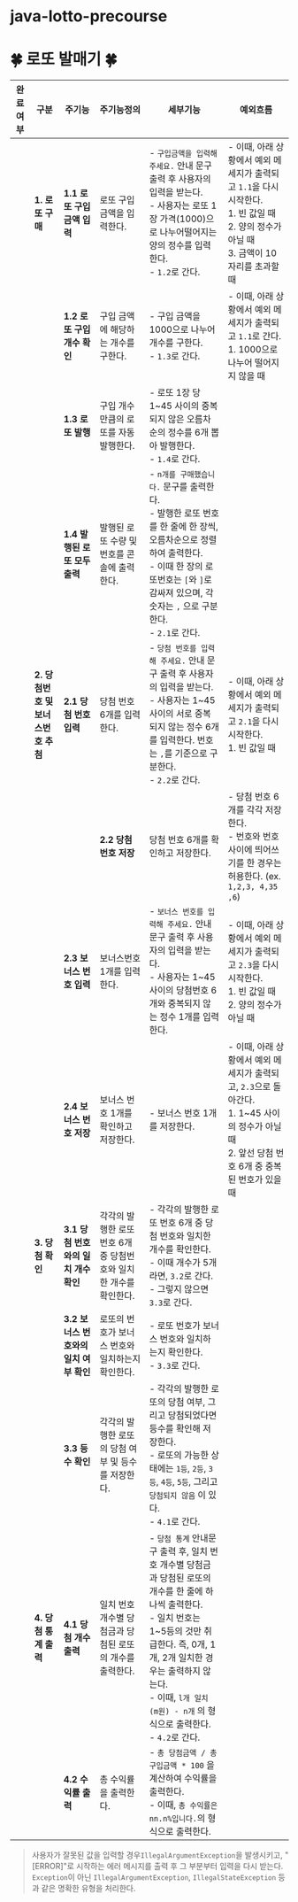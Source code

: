 # java-lotto-precourse

# 🍀 로또 발매기 🍀

| 완료여부 | 구분 | 주기능 | 주기능정의 | 세부기능                                                                                                                                                                                                                                                                      | 예외흐름                                                                                                                                     |
| --- | --- | --- | --- |---------------------------------------------------------------------------------------------------------------------------------------------------------------------------------------------------------------------------------------------------------------------------|------------------------------------------------------------------------------------------------------------------------------------------|
|  | **1. 로또 구매** | **1.1 로또 구입 금액 입력** | 로또 구입 금액을 입력한다. | - `구입금액을 입력해 주세요.` 안내 문구 출력 후 사용자의 입력을 받는다. <br>- 사용자는 로또 1장 가격(1000)으로 나누어떨어지는 양의 정수를 입력한다. <br>- `1.2`로 간다.                                                                                                                                                             | - 이때, 아래 상황에서 예외 메세지가 출력되고 `1.1`을 다시 시작한다. <br>1. 빈 값일 때 <br>2. 양의 정수가 아닐 때 <br>3. 금액이 10자리를 초과할 때                                       |
   |  |  | **1.2 로또 구입 개수 확인** | 구입 금액에 해당하는 개수를 구한다. | - 구입 금액을 1000으로 나누어 개수를 구한다. <br>- `1.3`로 간다.                                                                                                                                                                                                                             | - 이때, 아래 상황에서 예외 메세지가 출력되고 `1.1`로 간다. <br>1. 1000으로 나누어 떨어지지 않을 때                                                                        |
   |  |  | **1.3 로또 발행** | 구입 개수만큼의 로또를 자동 발행한다. | - 로또 1장 당 1~45 사이의 중복되지 않은 오름차순의 정수를 6개 뽑아 발행한다.                                                                     <br>- `1.4`로 간다.                                                                                                                                     |                                                                                                                                          |
  |  |  | **1.4 발행된 로또 모두 출력** | 발행된 로또 수량 및 번호를 콘솔에 출력한다. | - `n개를 구매했습니다.` 문구를 출력한다. <br>- 발행한 로또 번호를 한 줄에 한 장씩, 오름차순으로 정렬하여 출력한다. <br>- 이때 한 장의 로또번호는 `[`와 `]`로 감싸져 있으며, 각 숫자는 `,` 으로 구분한다. <br>- `2.1`로 간다.                                                                                                                        |                                                                                                                                          |
  |  | **2. 당첨번호 및 보너스번호 추첨** | **2.1 당첨 번호 입력** | 당첨 번호 6개를 입력한다. | - `당첨 번호를 입력해 주세요.` 안내 문구 출력 후 사용자의 입력을 받는다. <br>- 사용자는 1~45 사이의 서로 중복되지 않는 정수 6개를 입력한다. 번호는 `,`를 기준으로 구분한다. <br>- `2.2`로 간다.                                                                                                                                             | - 이때, 아래 상황에서 예외 메세지가 출력되고 `2.1`을 다시 시작한다. <br>1.  빈 값일 때                                                                                |
    |  |  | **2.2 당첨 번호 저장** | 당첨 번호 6개를 확인하고 저장한다. | - 당첨 번호 6개를 각각 저장한다.                                                                                                                                <br>- 번호와 번호 사이에 띄어쓰기를 한 경우는 허용한다. (ex. `1,2,3, 4,35 ,6`)                                                             | - 이때, 아래 상황에서 예외 메세지가 출력되고 `2.1` 로 돌아간다. <br>1. 입력한 번호가 6개가 아닐 때 <br>2. 1~45 사이의 정수 이외의 문자가 섞여 있을 때 (번호 중간의 띄어쓰기 포함) <br>3. 중복된 번호가 있을 때 |
   |  |  | **2.3 보너스 번호 입력** | 보너스번호 1개를 입력한다. | - `보너스 번호를 입력해 주세요.` 안내 문구 출력 후 사용자의 입력을 받는다. <br>- 사용자는 1~45 사이의 당첨번호 6개와 중복되지 않는 정수 1개를 입력한다.                                                                                                                                                                           | - 이때, 아래 상황에서 예외 메세지가 출력되고 `2.3`을 다시 시작한다. <br>1. 빈 값일 때 <br>2. 양의 정수가 아닐 때                                                              |
   |  |  | **2.4 보너스 번호 저장** | 보너스 번호 1개를 확인하고 저장한다. | - 보너스 번호 1개를 저장한다.                                                                                                                                                                                                                                                        | - 이때, 아래 상황에서 예외 메세지가 출력되고, `2.3`으로 돌아간다. <br>1. 1~45 사이의 정수가 아닐 때 <br>2. 앞선 당첨 번호 6개 중 중복된 번호가 있을 때                                     |
   |  | **3. 당첨 확인** | **3.1 당첨 번호와의 일치 개수 확인** | 각각의 발행한 로또 번호 6개 중 당첨번호와 일치한 개수를 확인한다. | - 각각의 발행한 로또 번호 6개 중 당첨 번호와 일치한 개수를 확인한다. <br>- 이때 개수가 5개라면, `3.2`로 간다. <br>- 그렇지 않으면 `3.3`로 간다.                                                                                                                                                                          |                                                                                                                                          |
  |  |  | **3.2 보너스 번호와의 일치 여부 확인** | 로또의 번호가 보너스 번호와 일치하는지 확인한다. | - 로또 번호가 보너스 번호와 일치하는지 확인한다.                                                                                                                                                                                   <br>- `3.3`로 간다.                                           |                                                                                                                                          |
  |  |  | **3.3 등수 확인** | 각각의 발행한 로또의 당첨 여부 및 등수를 저장한다. | - 각각의 발행한 로또의 당첨 여부, 그리고 당첨되었다면 등수를 확인해 저장한다. <br>- 로또의 가능한 상태에는 `1등`, `2등`, `3등`, `4등`, `5등`, 그리고 `당첨되지 않음` 이 있다. <br>- `4.1`로 간다.                                                                                                                                       |                                                                                                                                          |
  |  | **4. 당첨 통계 출력** | **4.1 당첨 개수 출력** | 일치 번호 개수별 당첨금과 당첨된 로또의 개수를 출력한다. | - `당첨 통계` 안내문구 출력 후, 일치 번호 개수별 당첨금과 당첨된 로또의 개수를 한 줄에 하나씩 출력한다. <br>- 일치 번호는 1~5등의 것만 취급한다. 즉, 0개, 1개, 2개 일치한 경우는 출력하지 않는다. <br>- 이때, `l개 일치 (m원) - n개` 의 형식으로 출력한다. <br>- `4.2`로 간다.                                                                                      |                                                                                                                                          |
  |  |  | **4.2 수익률 출력** | 총 수익률을 출력한다. | - `총 당첨금액 / 총 구입금액 * 100` 을 계산하여 수익률을 출력한다.                                                                                                                                                                                      <br>- 이때, `총 수익률은 nn.n%입니다.`의 형식으로 출력한다. |                                                                                                                                          |

> 사용자가 잘못된 값을 입력할 경우`IllegalArgumentException`을 발생시키고, "[ERROR]"로 시작하는 에러 메시지를 출력 후 그 부분부터 입력을 다시 받는다.<br>
>`Exception`이 아닌 `IllegalArgumentException`, `IllegalStateException` 등과 같은 명확한 유형을 처리한다.